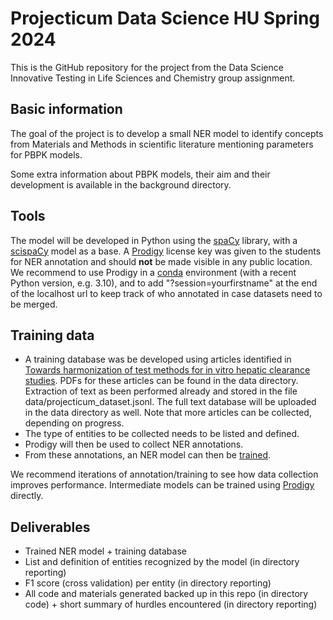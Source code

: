 # Projecticum Data Science HU Spring 2024

This is the GitHub repository for the project from the Data Science Innovative Testing in Life Sciences and Chemistry group assignment.

## Basic information
The goal of the project is to develop a small NER model to identify concepts from Materials and Methods in scientific literature mentioning parameters for PBPK models.

Some extra information about PBPK models, their aim and their development is available in the background directory.

## Tools
The model will be developed in Python using the [spaCy](https://spacy.io/) library, with a [scispaCy](https://allenai.github.io/scispacy/) model as a base. A [Prodigy](https://prodi.gy/) license key was given to the students for NER annotation and should **not** be made visible in any public location. We recommend to use Prodigy in a [conda](https://docs.anaconda.com/free/miniconda/) environment (with a recent Python version, e.g. 3.10), and to add "?session=yourfirstname" at the end of the localhost url to keep track of who annotated in case datasets need to be merged.

## Training data
- A training database was be developed using articles identified in [Towards harmonization of test methods for in vitro hepatic clearance studies](https://ars.els-cdn.com/content/image/1-s2.0-S0887233319305909-mmc1.xlsx). PDFs for these articles can be found in the data directory. Extraction of text as been performed already and stored in the file data/projecticum_dataset.jsonl.  The full text database will be uploaded in the data directory as well. Note that more articles can be collected, depending on progress.
- The type of entities to be collected needs to be listed and defined.
- Prodigy will then be used to collect NER annotations.
- From these annotations, an NER model can then be [trained](https://spacy.io/usage/training).

We recommend iterations of annotation/training to see how data collection improves performance. Intermediate models can be trained using [Prodigy](https://prodi.gy/features/training) directly.

## Deliverables
-	Trained NER model + training database 
-	List and definition of entities recognized by the model (in directory reporting)
-	F1 score (cross validation) per entity (in directory reporting)
-	All code and materials generated backed up in this repo (in directory code) + short summary of hurdles encountered (in directory reporting)

